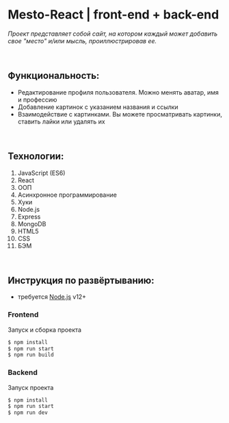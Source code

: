# __Mesto-React | front-end + back-end__

 _Проект представляет собой сайт, на котором каждый может добавить свое "место" и/или мысль, проиллюстрировав ее._

<br />

## __Функциональность:__

* Редактирование профиля пользователя. Можно менять аватар, имя и профессию
* Добавление картинок с указанием названия и ссылки
* Взаимодействие с картинками. Вы можете просматривать картинки, ставить лайки или удалять их

<br />

## __Технологии:__
1. JavaScript (ES6)
2. React
3. ООП
4. Асинхронное программирование
5. Хуки
6. Node.js
7. Express
8. MongoDB
9. HTML5
10. CSS
11. БЭМ

 <br />

## __Инструкция по развёртыванию:__

* требуется [Node.js](https://nodejs.org/) v12+

### Frontend

Запуск и сборка проекта

```sh
$ npm install
$ npm run start
$ npm run build
```

### Backend

Запуск проекта

```sh
$ npm install
$ npm run start
$ npm run dev
```
<!-- ### :link: frontend - [https://mesto-datura.students.nomoredomains.club](https://mesto-datura.students.nomoredomains.club)

### :link: backend - [https://api.mesto-datura.students.nomoredomains.club](https://api.mesto-datura.students.nomoredomains.club)

* публичный IP-адрес сервера: 178.154.201.100 -->
